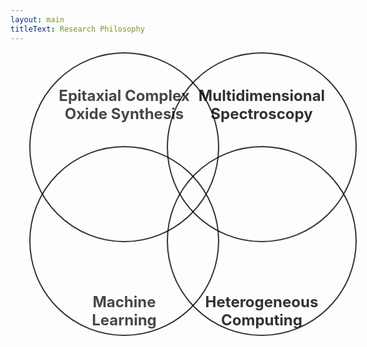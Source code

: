 ```yaml
---
layout: main
titleText: Research Philosophy
---
```


<div style="position: relative; width: 600px; height: 600px; margin: auto;">

  <!-- Circle 1: Epitaxial Complex Oxide Synthesis -->
  <div style="
    position: absolute;
    top: 0;
    left: 30px;
    width: 300px;
    height: 300px;
    border-radius: 50%;
    background: url('/path/to/oxide.jpg') center/cover no-repeat;
    border: 2px solid black;
    opacity: 0.8;
  ">
    <div style="
      position: absolute;
      top: 20px;
      width: 100%;
      text-align: center;
      font-weight: bold;
    ">
      <h2 style="font-size: 24px;">Epitaxial Complex<br>Oxide Synthesis</h2>
    </div>
  </div>

  <!-- Circle 2: Multidimensional Spectroscopy -->
  <div style="
    position: absolute;
    top: 0;
    left: 250px;
    width: 300px;
    height: 300px;
    border-radius: 50%;
    background: url('/AFM.png') center/cover no-repeat;
    border: 2px solid black;
    opacity: 0.8;
  ">
    <div style="
      position: absolute;
      top: 20px;
      width: 100%;
      text-align: center;
      font-weight: bold;
      color: black;
    ">
      <h2 style="font-size: 24px;">Multidimensional<br>Spectroscopy</h2>
    </div>
  </div>

  <!-- Circle 3: Machine Learning -->
  <div style="
    position: absolute;
    top: 150px;
    left: 30px;
    width: 300px;
    height: 300px;
    border-radius: 50%;
    background: url('/path/to/ml.jpg') center/cover no-repeat;
    border: 2px solid black;
    opacity: 0.8;
  ">
    <div style="
      position: absolute;
      top: 200px;
      width: 100%;
      text-align: center;
      font-weight: bold;
    ">
      <h2 style="font-size: 24px;">Machine<br>Learning</h2>
    </div>
  </div>

  <!-- Circle 4: Heterogeneous Computing -->
  <div style="
    position: absolute;
    top: 150px;
    left: 250px;
    width: 300px;
    height: 300px;
    border-radius: 50%;
    background: url('/path/to/computing.jpg') center/cover no-repeat;
    border: 2px solid black;
    opacity: 0.8;
  ">
    <div style="
      position: absolute;
      top: 200px;
      width: 100%;
      text-align: center;
      font-weight: bold;
      color: black;
    ">
      <h2 style="font-size: 24px;">Heterogeneous<br>Computing</h2>
    </div>
  </div>

</div>
